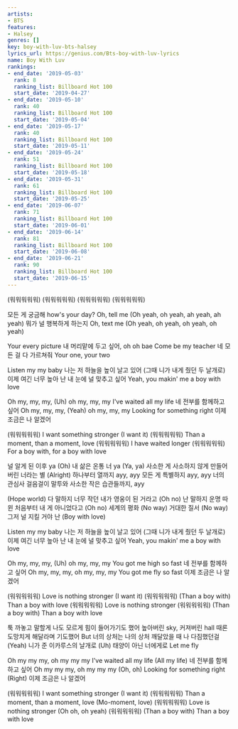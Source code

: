 ```yaml
---
artists:
- BTS
features:
- Halsey
genres: []
key: boy-with-luv-bts-halsey
lyrics_url: https://genius.com/Bts-boy-with-luv-lyrics
name: Boy With Luv
rankings:
- end_date: '2019-05-03'
  rank: 8
  ranking_list: Billboard Hot 100
  start_date: '2019-04-27'
- end_date: '2019-05-10'
  rank: 40
  ranking_list: Billboard Hot 100
  start_date: '2019-05-04'
- end_date: '2019-05-17'
  rank: 40
  ranking_list: Billboard Hot 100
  start_date: '2019-05-11'
- end_date: '2019-05-24'
  rank: 51
  ranking_list: Billboard Hot 100
  start_date: '2019-05-18'
- end_date: '2019-05-31'
  rank: 61
  ranking_list: Billboard Hot 100
  start_date: '2019-05-25'
- end_date: '2019-06-07'
  rank: 71
  ranking_list: Billboard Hot 100
  start_date: '2019-06-01'
- end_date: '2019-06-14'
  rank: 81
  ranking_list: Billboard Hot 100
  start_date: '2019-06-08'
- end_date: '2019-06-21'
  rank: 90
  ranking_list: Billboard Hot 100
  start_date: '2019-06-15'
---
```

(워워워워워)
(워워워워워)
(워워워워워)
(워워워워워)


모든 게 궁금해 how's your day?
Oh, tell me (Oh yeah, oh yeah, ah yeah, ah yeah)
뭐가 널 행복하게 하는지
Oh, text me (Oh yeah, oh yeah, oh yeah, oh yeah)


Your every picture
내 머리맡에 두고 싶어, oh oh bae
Come be my teacher
네 모든 걸 다 가르쳐줘
Your one, your two


Listen my my baby 나는
저 하늘을 높이 날고 있어
(그때 니가 내게 줬던 두 날개로)
이제 여긴 너무 높아
난 내 눈에 널 맞추고 싶어
Yeah, you makin' me a boy with love


Oh my, my, my, (Uh) oh my, my, my
I've waited all my life
네 전부를 함께하고 싶어
Oh my, my, my, (Yeah) oh my, my, my
Looking for something right
이제 조금은 나 알겠어


(워워워워워)
I want something stronger (I want it)
(워워워워워)
Than a moment, than a moment, love
(워워워워워)
I have waited longer
(워워워워워)
For a boy with, for a boy with love


널 알게 된 이후 ya (Oh)
내 삶은 온통 너 ya (Ya, ya)
사소한 게 사소하지 않게 만들어버린 너라는 별 (Alright)
하나부터 열까지 ayy, ayy
모든 게 특별하지 ayy, ayy
너의 관심사 걸음걸이 말투와 사소한 작은 습관들까지, ayy


(Hope world)
다 말하지 너무 작던 내가 영웅이 된 거라고 (Oh no)
난 말하지 운명 따윈 처음부터 내 게 아니었다고 (Oh no)
세계의 평화 (No way)
거대한 질서 (No way)
그저 널 지킬 거야 난
(Boy with love)


Listen my my baby 나는
저 하늘을 높이 날고 있어
(그때 니가 내게 줬던 두 날개로)
이제 여긴 너무 높아
난 내 눈에 널 맞추고 싶어
Yeah, you makin' me a boy with love


Oh my, my, my, (Uh) oh my, my, my
You got me high so fast
네 전부를 함께하고 싶어
Oh my, my, my, oh my, my, my
You got me fly so fast
이제 조금은 나 알겠어


(워워워워워)
Love is nothing stronger (I want it)
(워워워워워)
(Than a boy with) Than a boy with love
(워워워워워)
Love is nothing stronger
(워워워워워)
(Than a boy with) Than a boy with love


툭 까놓고 말할게
나도 모르게 힘이 들어가기도 했어
높아버린 sky, 커져버린 hall
때론 도망치게 해달라며 기도했어
But 너의 상처는 나의 상처
깨달았을 때 나 다짐했던걸 (Yeah)
니가 준 이카루스의 날개로 (Uh)
태양이 아닌 너에게로
Let me fly


Oh my my my, oh my my my
I've waited all my life (All my life)
네 전부를 함께하고 싶어
Oh my my my, oh my my my (Oh, oh)
Looking for something right (Right)
이제 조금은 나 알겠어


(워워워워워)
I want something stronger (I want it)
(워워워워워)
Than a moment, than a moment, love (Mo-moment, love)
(워워워워워)
Love is nothing stronger (Oh oh, oh yeah)
(워워워워워)
(Than a boy with) Than a boy with love
